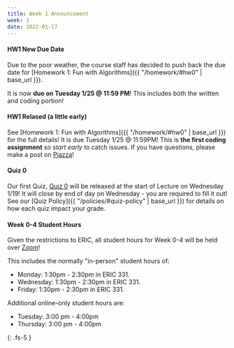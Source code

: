 ```yaml
---
title: Week 1 Announcement
week: 1
date: 2022-01-17
---
```


#### HW1 New Due Date

Due to the poor weather, the course staff has decided to push back the due date for [Homework 1: Fun with Algorithms]({{ "/homework/#hw0" | base_url }}). 

It is now **due on Tuesday 1/25 @ 11:59 PM**! This includes both the written and coding portion! 

#### HW1 Relased (a little early)

See [Homework 1: Fun with Algorithms]({{ "/homework/#hw0" | base_url }}) for the full details! It is due Tuesday 1/25 @ 11:59PM! This is **the first coding assignment** so *start early* to catch issues. If you have questions, please make a post on [Piazza](https://piazza.com/north_carolina_at_state_university/spring2022/comp285/home)!


#### Quiz 0

Our first Quiz, [Quiz 0](https://forms.gle/FDs43PEM22sBhpc28) will be released at the start of Lecture on Wednesday 1/19! It will close by end of day on Wednesday - you are required to fill it out! See our [Quiz Policy]({{ "/policies/#quiz-policy" | base_url }}) for details on how each quiz impact your grade.

#### Week 0-4 Student Hours

Given the restrictions to ERIC, all student hours for Week 0-4 will be held over [Zoom](https://ncat.zoom.us/j/7927890938)!


This includes the normally "in-person" student hours of:

- Monday: 1:30pm - 2:30pm in ERIC 331.
- Wednesday: 1:30pm - 2:30pm in ERIC 331.
- Friday: 1:30pm - 2:30pm in ERIC 331.

Additional online-only student hours are:

- Tuesday: 3:00 pm - 4:00pm
- Thursday: 3:00 pm - 4:00pm



{: .fs-5 }

